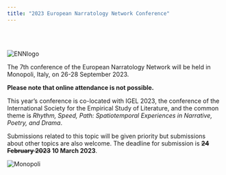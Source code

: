 ```yaml
---
title: "2023 European Narratology Network Conference"
---
```


</br>
</br>

![ENNlogo](/enn_logo.gif)

The 7th conference of the European Narratology Network will be held in Monopoli, Italy, on 26-28 September 2023.

**Please note that online attendance is not possible.**

This year’s conference is co-located with IGEL 2023, the conference of the International Society for the Empirical Study of Literature, and the common theme is *Rhythm, Speed, Path: Spatiotemporal Experiences in Narrative, Poetry, and Drama*.

Submissions related to this topic will be given priority but submissions about other topics are also welcome. The deadline for submission is **~~24 February 2023~~ 10 March 2023**.

![Monopoli](/monopoli_porto.jpg)
